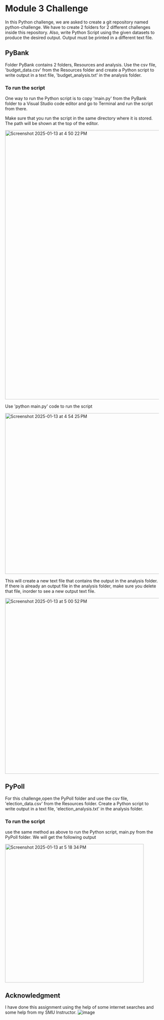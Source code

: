# Module 3 Challenge

In this Python challenge, we are asked to create a git repository named python-challenge. We have to create 2 folders for 2 different challenges inside this repository. Also, write Python Script using the given datasets to produce the desired output. Output must be printed in a different text file.

## PyBank

Folder PyBank contains 2 folders, Resources and analysis. Use the csv file, 'budget_data.csv' from the Resources folder and create a Python script to write output in a text file, 'budget_analysis.txt' in the analysis folder.

### To run the script

One way to run the Python script is to copy 'main.py' from the PyBank folder to a Visual Studio code editor and go to  Terminal and run the script from there.

Make sure that you run the script in the same directory where it is stored. The path will be shown at the top of the editor.


<img width="882" alt="Screenshot 2025-01-13 at 4 50 22 PM" src="https://github.com/user-attachments/assets/fd582168-411b-4813-9007-00e5389a77f2" />



Use 'python main.py' code to run the script


<img width="527" alt="Screenshot 2025-01-13 at 4 54 25 PM" src="https://github.com/user-attachments/assets/79533df1-a942-4079-aa78-8a429c6e30ad" />
 

This will create a new text file that contains the output in the analysis folder.
If there is already an output file in the analysis folder, make sure you delete that file, inorder to see a new output text file.

 
<img width="576" alt="Screenshot 2025-01-13 at 5 00 52 PM" src="https://github.com/user-attachments/assets/6d34c6fa-17bb-4060-9033-19e15c89387a" />

## PyPoll

For this challenge,open the PyPoll folder and use the csv file, 'election_data.csv' from the Resources folder. Create a Python script to write output in a text file, 'election_analysis.txt' in the analysis folder.

### To run the script

use the same method as above to run the Python script, main.py from the PyPoll folder. We will get the following output 





<img width="454" alt="Screenshot 2025-01-13 at 5 18 34 PM" src="https://github.com/user-attachments/assets/f6be48e6-0705-42cc-8b23-6d16769f2717" />






## Acknowledgment

I have done this assignment using the help of some internet searches and some help from my SMU Instructor.
![image](https://github.com/user-attachments/assets/68e12470-2b43-4718-9aa2-ffa04e5e4595)

